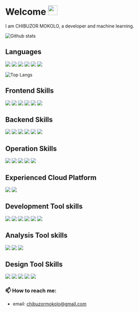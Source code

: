 # Welcome <img src="https://raw.githubusercontent.com/MartinHeinz/MartinHeinz/master/wave.gif" width="30px">

I am CHIBUZOR MOKOLO, a developer and machine learning.


![Github stats](https://github-readme-stats.vercel.app/api?username=MoksDa3rd&show_icons=true&count_private=true)

## Languages

![](https://img.shields.io/badge/-Typescript-3178C6?logo=typescript&logoColor=white)
![](https://img.shields.io/badge/-Golang-00ADD8?logo=go&logoColor=white)
![](https://img.shields.io/badge/-Java-007396?logo=java&logoColor=white)
![](https://img.shields.io/badge/-Python-3776AB?logo=python&logoColor=white)
![](https://img.shields.io/badge/-HTML-E34F26?logo=html5&logoColor=white)
![](https://img.shields.io/badge/-Sass-CC6699?logo=sass&logoColor=white)

![Top Langs](https://github-readme-stats.vercel.app/api/top-langs/?username=MoksDa3rd&hide=python,css,html)

## Frontend Skills

![](https://img.shields.io/badge/-React-61DAFB?logo=react&logoColor=white&link=https://github.com/facebook/react)
![](https://img.shields.io/badge/-React%20Native-61DAFB?logo=react&logoColor=white)
![](https://img.shields.io/badge/-Redux-764ABC?logo=redux&logoColor=white)
![](https://img.shields.io/badge/-Expo-000020?logo=expo&logoColor=white&link=https://github.com/expo/expo)
![](https://img.shields.io/badge/-Vue-4FC08D?logo=vue.js&logoColor=white)
![](https://img.shields.io/badge/-Webpack-8DD6F9?logo=webpack&logoColor=white)

## Backend Skills

![](https://img.shields.io/badge/-Gin-00ADD8?link=https://github.com/gin-gonic/gin)
![](https://img.shields.io/badge/-Koa%20JS-000000?link=https://koajs.com)
![](https://img.shields.io/badge/-Spring-6DB33F?logo=spring&logoColor=white)
![](https://img.shields.io/badge/-Django-092E20?logo=django&logoColor=white)
![](https://img.shields.io/badge/-Flask-000000?logo=flask&logoColor=white)
![](https://img.shields.io/badge/-Mongo%20DB-47A248?logo=mongodb&logoColor=white)

## Operation Skills

![](https://img.shields.io/badge/-Github%20Actions-2088FF?logo=github%20actions&logoColor=white)
![](https://img.shields.io/badge/-CircleCI-343434?logo=circleci&logoColor=white)
![](https://img.shields.io/badge/-Docker-2496ED?logo=docker&logoColor=white)
![](https://img.shields.io/badge/-Nginx-269539?logo=Nginx&logoColor=white)
![](https://img.shields.io/badge/-Kubernetes-326CE5?logo=Kubernetes&logoColor=white)

## Experienced Cloud Platform

![](https://img.shields.io/badge/-Google%20Cloud-4285F4?logo=google%20cloud&logoColor=white)
![](https://img.shields.io/badge/-Amazon%20Web%20Service-232F3E?logo=amazon%20aws&logoColor=white)

## Development Tool skills

![](https://img.shields.io/badge/-Git-F05032?logo=git&logoColor=white)
![](https://img.shields.io/badge/-Github-181717?logo=github&logoColor=white)
![](https://img.shields.io/badge/-Jira-0052CC?logo=jira&logoColor=white)
![](https://img.shields.io/badge/-Jira%20Software-0052CC?logo=jira%20software&logoColor=white)
![](https://img.shields.io/badge/-Intellij%20Idea-000000?logo=intellij%20idea&logoColor=white)
![](https://img.shields.io/badge/-VS%20Code-007ACC?logo=visual%20studio%20code&logoColor=white)

## Analysis Tool skills

![](https://img.shields.io/badge/-Google%20Analytics-E37400?logo=google%20analytics&logoColor=white)
![](https://img.shields.io/badge/-Sentry-362D59?logo=sentry&logoColor=white)
![](https://img.shields.io/badge/-Facebook%20Pixel-1877F2?logo=facebook&logoColor=white)

## Design Tool Skills

![](https://img.shields.io/badge/-Adobe%20XD-FF61F6?logo=adobe%20xd&logoColor=white)
![](https://img.shields.io/badge/-Figma-F24E1E?logo=figma&logoColor=white)
![](https://img.shields.io/badge/-Adobe%20Photoshop-31A8FF?logo=adobe%20photoshop&logoColor=white)
![](https://img.shields.io/badge/-Adobe%20Premiere%20Pro-9999FF?logo=adobe%20premiere%20pro&logoColor=white)
![](https://img.shields.io/badge/-Adobe%20After%20Effects-9999FF?logo=adobe%20after%20effects&logoColor=white)

### 📫 How to reach me:

- email: chibuzormokolo@gmail.com
